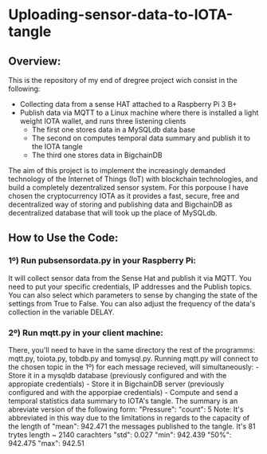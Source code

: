 # Uploading-sensor-data-to-IOTA-tangle

## Overview:

This is the repository of my end of dregree project wich consist in the following:
  
  - Collecting data from a sense HAT attached to a Raspberry Pi 3 B+
  - Publish data via MQTT to a Linux machine where there is installed a light weight IOTA wallet, and runs three listening clients
    - The first one stores data in a MySQLdb data base
    - The second on computes temporal data summary and publish it to the IOTA tangle
    - The third one stores data in BigchainDB

The aim of this project is to implement the increasingly demanded technology of the Internet of Things (IoT) with blockchain technologies, and build a completely dezentralized sensor system. For this porpouse I have chosen the cryptocurrency IOTA as it provides a fast, secure, free and decentralized way of storing and publishing data and BigchainDB as decentralized database that will took up the place of MySQLdb.

## How to Use the Code:

### 1º) Run pubsensordata.py in your Raspberry Pi: 
It will collect sensor data from the Sense Hat and publish it via MQTT. You need to put your specific credentials, IP addresses and the Publish topics. You can also select which parameters to sense by changing the state of the settings from True to False. You can also adjust the frequency of the data's collection in the variable DELAY.

### 2º) Run mqtt.py in your client machine:
There, you'll need to have in the same directory the rest of the programms: mqtt.py, toiota.py, tobdb.py and tomysql.py. Running mqtt.py will connect to the chosen topic in the 1º) for each message recieved, will simultaneously:
    - Store it in a mysqldb database (previously configured and with the appropiate credentials)
    - Store it in BigchainDB server (previously configured and with the apporpiae credentials)
    - Compute and send a temporal statistics data summary to IOTA's tangle. The summary is an abreviate version of the following form: 
          "Pressure":
          "count": 5                Note: It's abbreviated in this way due to the limitations in regards to the capacity of the length of 
          "mean": 942.471                 the messages published to the tangle. It's 81 trytes length ~ 2140 carachters
          "std": 0.027
          "min": 942.439
          "50%": 942.475
          "max": 942.51
     

